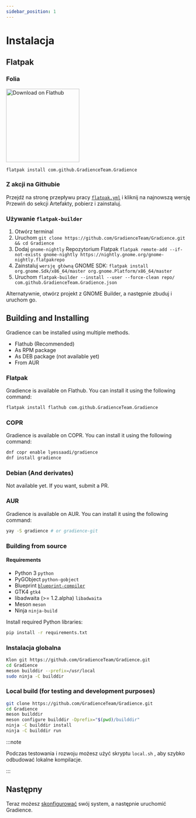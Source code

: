 ```yaml
---
sidebar_position: 1
---
```


# Instalacja

## Flatpak

### Folia

<a href="https://flathub.org/apps/details/com.github.GradienceTeam.Gradience">
    <img width="200" alt="Download on Flathub" src="https://flathub.org/assets/badges/flathub-badge-i-en.svg"/>
</a>

```shell
flatpak install com.github.GradienceTeam.Gradience
```

### Z akcji na Githubie

Przejdź na stronę przepływu pracy [`flatpak.yml`](https://github.com/GradienceTeam/Gradience/actions/workflows/flatpak.yml) i kliknij na najnowszą wersję Przewiń do sekcji Artefakty, pobierz i zainstaluj.

### Używanie `flatpak-builder`

1. Otwórz terminal
2. Uruchom `git clone https://github.com/GradienceTeam/Gradience.git && cd Gradience`
3. Dodaj `gnome-nightly` Repozytorium Flatpak `flatpak remote-add --if-not-exists gnome-nightly https://nightly.gnome.org/gnome-nightly.flatpakrepo`
4. Zainstaluj `wersję główną` GNOME SDK: `flatpak install org.gnome.Sdk/x86_64/master org.gnome.Platform/x86_64/master`
5. Uruchom `flatpak-builder --install --user --force-clean repo/ com.github.GradienceTeam.Gradience.json`

Alternatywnie, otwórz projekt z GNOME Builder, a następnie zbuduj i uruchom go.

## Building and Installing

Gradience can be installed using multiple methods.

- Flathub (Recommended)
- As RPM package
- As DEB package (not available yet)
- From AUR

### Flatpak

Gradience is available on Flathub. You can install it using the following command:

```bash
flatpak install flathub com.github.GradienceTeam.Gradience
```

### COPR

Gradience is available on COPR. You can install it using the following command:

```bash
dnf copr enable lyessaadi/gradience
dnf install gradience
```

### Debian (And derivates)

Not available yet. If you want, submit a PR.

### AUR

Gradience is available on AUR. You can install it using the following command:

```bash
yay -S gradience # or gradience-git
```

### Building from source

#### Requirements

- Python 3 `python`
- PyGObject `python-gobject`
- Blueprint [`blueprint-compiler`](https://jwestman.pages.gitlab.gnome.org/blueprint-compiler/setup.html)
- GTK4 `gtk4`
- libadwaita (>= 1.2.alpha) `libadwaita`
- Meson `meson`
- Ninja `ninja-build`

Install required Python libraries:

```sh
pip install -r requirements.txt
```

### Instalacja globalna

```sh
Klon git https://github.com/GradienceTeam/Gradience.git
cd Gradience
meson builddir --prefix=/usr/local
sudo ninja -C builddir
```

### Local build (for testing and development purposes)

```sh
git clone https://github.com/GradienceTeam/Gradience.git
cd Gradience
meson builddir
meson configure builddir -Dprefix="$(pwd)/builddir"
ninja -C builddir install
ninja -C builddir run
```

:::note

Podczas testowania i rozwoju możesz użyć skryptu `local.sh` , aby szybko odbudować lokalne kompilacje.

:::

## Następny

Teraz możesz [skonfigurować](/docs/setup) swój system, a następnie uruchomić Gradience.

